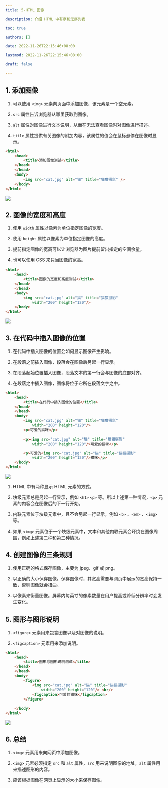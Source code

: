 ```yaml
---
title: 5-HTML 图像

description: 介绍 HTML 中有序和无序列表

toc: true

authors: []

date: 2022-11-26T22:15:46+08:00

lastmod: 2022-11-26T22:15:46+08:00

draft: false

---
```




## 1. 添加图像



1. 可以使用 `<img>`  元素向页面中添加图像，该元素是一个空元素。

2. `src` 属性告诉浏览器从哪里获取到图像。

3. `alt` 属性对图像进行文本说明，从而在无法查看图像时对图像进行描述。

4. `title` 属性提供有关图像的附加内容，该属性的值会在鼠标悬停在图像时显示。



```html
<html>
    <head>
        <title>添加图像测试</title>
    </head>
    </head>
    <body>
        <img src="cat.jpg" alt="猫" title="猫猫摄影" />
    </body>
</html>
```





![](https://animg.oss-cn-shanghai.aliyuncs.com/2022/11/26/20221126233210.png)





## 2. 图像的宽度和高度



1. 使用 `width` 属性以像素为单位指定图像的宽度。

2. 使用 `height` 属性以像素为单位指定图像的高度。

3. 提前指定图像的宽高可以让浏览器为图片提前留出指定的空间余量。

4. 也可以使用 CSS 来只当图像的宽高。



```html
<html>
    <head>
        <title>图像的宽度和高度测试</title>
    </head>
    </head>
    <body>
        <img src="cat.jpg" alt="猫" title="猫猫摄影" 
            width="200" height="120"/>
    </body>
</html>
```



![](https://animg.oss-cn-shanghai.aliyuncs.com/2022/11/26/20221126233505.png)





## 3. 在代码中插入图像的位置



1. 在代码中插入图像的位置会如何显示图像产生影响。

2. 在段落之前插入图像，段落会在图像后另起一行显示。

3. 在段落起始位置插入图像，段落文本的第一行会与图像的底部对齐。

4. 在段落之中插入图像，图像将位于它所在段落文字之中。



```html
<html>
    <head>
        <title>在代码中插入图像的位置</title>
    </head>
    </head>
    <body>
        <img src="cat.jpg" alt="猫" title="猫猫摄影" 
            width="200" height="120"/>
        <p>可爱的猫咪</p>

        <p><img src="cat.jpg" alt="猫" title="猫猫摄影" 
            width="200" height="120"/>可爱的猫咪</p>

        <p>可爱的<img src="cat.jpg" alt="猫" title="猫猫摄影" 
            width="200" height="120"/>猫咪</p>
    </body>
</html>
```



![](https://animg.oss-cn-shanghai.aliyuncs.com/2022/11/26/20221126233932.png)



1. HTML 中有两种显示 HTML 元素的方式。

2. 块级元素总是另起一行显示，例如 `<h1>` `<p>` 等。所以上述第一种情况，`<p>` 元素的内容会在图像后的下一行开始。

3. 内联元素位于块级元素中，且不会另起一行显示，例如 `<b>` 、`<em>` 、`<img>` 等。

4. 如果 `<img>` 元素位于一个块级元素中，文本和其他内联元素会环绕在图像周围，例如上述第二种和第三种情况。



## 4. 创建图像的三条规则



1. 使用正确的格式保存图像，主要为 jpeg、gif 或 png。

2. 以正确的大小保存图像。保存图像时，其宽高需要与网页中展示的宽高保持一致，否则图像就会扭曲。

3. 以像素来衡量图像。屏幕内每英寸的像素数量在用户提高或降低分辨率时会发生变化。



## 5. 图形与图形说明



1. `<figure>` 元素用来包含图像以及对图像的说明。

2. `<figcaption>` 元素用来添加说明。



```html
<html>
    <head>
        <title>图形与图形说明测试</title>
    </head>
    </head>
    <body>
        <figure>
            <img src="cat.jpg" alt="猫" title="猫猫摄影" 
                width="200" height="120"/> <br/>
            <figcaption>可爱的猫咪</figcaption>
        </figure>

    </body>
</html>
```



![](https://animg.oss-cn-shanghai.aliyuncs.com/2022/11/26/20221126235243.png)



## 6. 总结



1. `<img>` 元素用来向网页中添加图像。

2. `<img>` 元素必须指定 `src` 和 `alt` 属性，`src` 用来说明图像的地址，`alt` 属性用来描述图形的内容。

3. 应该根据图像在网页上显示的大小来保存图像。




